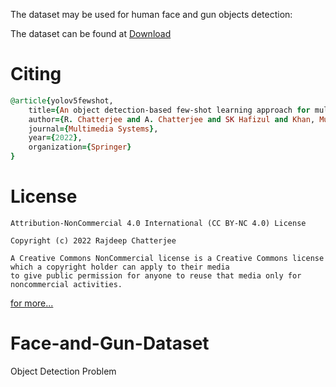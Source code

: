 The dataset may be used for human face and gun objects detection: <br>

The dataset can be found at <a href="https://drive.google.com/file/d/1vwWAvk6ZISu_hJ5SaaCjEmMYPcd4k9h4/view?usp=sharing
">Download</a> <br>

# Citing
```ruby
@article{yolov5fewshot,
	title={An object detection‑based few‑shot learning approach for multimedia quality assessment},
	author={R. Chatterjee and A. Chatterjee and SK Hafizul and Khan, Muhammad Khurram},
	journal={Multimedia Systems},
	year={2022},
	organization={Springer}
}
```

# License 

```
Attribution-NonCommercial 4.0 International (CC BY-NC 4.0) License

Copyright (c) 2022 Rajdeep Chatterjee

A Creative Commons NonCommercial license is a Creative Commons license which a copyright holder can apply to their media
to give public permission for anyone to reuse that media only for noncommercial activities.
```
 <a href="https://creativecommons.org/licenses/by-nc/4.0/">for more...</a>
 
# Face-and-Gun-Dataset
Object Detection Problem
